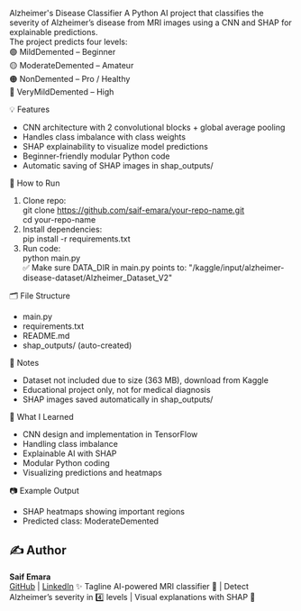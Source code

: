 Alzheimer's Disease Classifier
A Python AI project that classifies the severity of Alzheimer’s disease from MRI images using a CNN and SHAP for explainable predictions.  
The project predicts four levels:  
🟢 MildDemented – Beginner  
🟡 ModerateDemented – Amateur  
🟠 NonDemented – Pro / Healthy  
🔴 VeryMildDemented – High  

💡 Features
- CNN architecture with 2 convolutional blocks + global average pooling  
- Handles class imbalance with class weights  
- SHAP explainability to visualize model predictions  
- Beginner-friendly modular Python code  
- Automatic saving of SHAP images in shap_outputs/  

🧪 How to Run
1. Clone repo:  
git clone https://github.com/saif-emara/your-repo-name.git  
cd your-repo-name  
2. Install dependencies:  
pip install -r requirements.txt  
3. Run code:  
python main.py  
✅ Make sure DATA_DIR in main.py points to: "/kaggle/input/alzheimer-disease-dataset/Alzheimer_Dataset_V2"  

🗂️ File Structure
- main.py  
- requirements.txt  
- README.md  
- shap_outputs/ (auto-created)  

📌 Notes
- Dataset not included due to size (363 MB), download from Kaggle  
- Educational project only, not for medical diagnosis  
- SHAP images saved automatically in shap_outputs/  

🧠 What I Learned
- CNN design and implementation in TensorFlow  
- Handling class imbalance  
- Explainable AI with SHAP  
- Modular Python coding  
- Visualizing predictions and heatmaps  

📷 Example Output
- SHAP heatmaps showing important regions  
- Predicted class: ModerateDemented  

## ✍️ Author
**Saif Emara**  
[GitHub](https://github.com/saif-emara) | [LinkedIn](https://www.linkedin.com/in/saif-emara-51a777377)
✨ Tagline
AI-powered MRI classifier 🧠 | Detect Alzheimer’s severity in 4️⃣ levels | Visual explanations with SHAP 🌈
